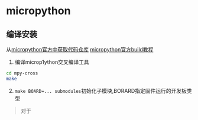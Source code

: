# micropython

## 编译安装
从[micropython官方中获取代码仓库](https://github.com/micropython/micropython/tree/v1.23.0)
[micropython官方build教程](https://github.com/micropython/micropython/wiki/Build-Troubleshooting)

1. 编译microp1ython交叉编译工具
```sh
cd mpy-cross
make
```
2. `make BOARD=... submodules`初始化子模块,BORARD指定固件运行的开发板类型
> 对于